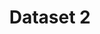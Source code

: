 ---
layout: default
associated_platform: Platform title
country: United Kingdom
location: google.com
notes: some notes
point_of_contact: Agnes
shortname: dataset_2
title: Dataset 2
uuid: recqJwzGDGmfb1PM7
---